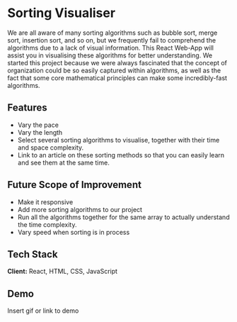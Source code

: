 
# Sorting Visualiser

We are all aware of many sorting algorithms such as bubble sort, merge sort, insertion sort, and so on, but we frequently fail to comprehend the algorithms due to a lack of visual information. This React Web-App will assist you in visualising these algorithms for better understanding. We started this project because we were always fascinated that the concept of organization could be so easily captured within algorithms, as well as the fact that some core mathematical principles can make some incredibly-fast algorithms.


## Features

- Vary the pace
- Vary the length 
- Select several sorting algorithms to visualise, together with their time and space complexity. 
- Link to an article on these sorting methods so that you can easily learn and see them at the same time.
## Future Scope of Improvement

- Make it responsive
- Add more sorting algorithms to our project
- Run all the algorithms together for the same array to actually understand the time complexity.
- Vary speed when sorting is in process

## Tech Stack

**Client:** React,  HTML, CSS, JavaScript




## Demo

Insert gif or link to demo

